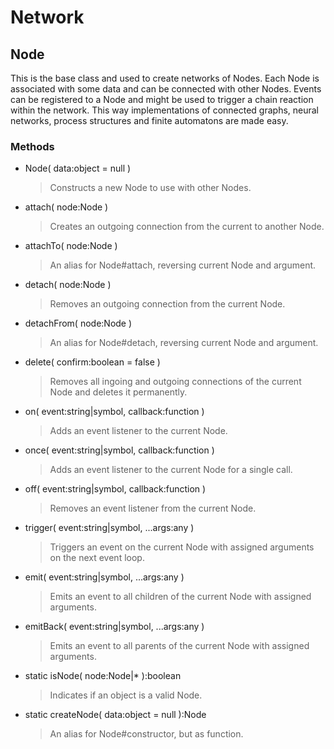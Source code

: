 # Network

## Node
This is the base class and used to create networks of Nodes. Each Node is associated with some data and can be connected with other Nodes. Events can be registered to a Node and might be used to trigger a chain reaction within the network. This way implementations of connected graphs, neural networks, process structures and finite automatons are made easy.

### Methods
- Node( data:object = null )
    > Constructs a new Node to use with other Nodes.
- attach( node:Node )
    > Creates an outgoing connection from the current to another Node.
- attachTo( node:Node )
    > An alias for Node#attach, reversing current Node and argument.
- detach( node:Node )
    > Removes an outgoing connection from the current Node.
- detachFrom( node:Node )
    > An alias for Node#detach, reversing current Node and argument.
- delete( confirm:boolean = false )
    > Removes all ingoing and outgoing connections of the current Node and deletes it permanently.
- on( event:string|symbol, callback:function )
    > Adds an event listener to the current Node.
- once( event:string|symbol, callback:function )
    > Adds an event listener to the current Node for a single call.
- off( event:string|symbol, callback:function )
    > Removes an event listener from the current Node.
- trigger( event:string|symbol, ...args:any )
    > Triggers an event on the current Node with assigned arguments on the next event loop.
- emit( event:string|symbol, ...args:any )
    > Emits an event to all children of the current Node with assigned arguments.
- emitBack( event:string|symbol, ...args:any )
    > Emits an event to all parents of the current Node with assigned arguments.
- static isNode( node:Node|* ):boolean
    > Indicates if an object is a valid Node.
- static createNode( data:object = null ):Node
    > An alias for Node#constructor, but as function.
